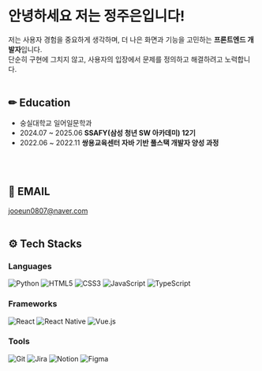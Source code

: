# 안녕하세요 저는 정주은입니다!
저는 사용자 경험을 중요하게 생각하며, 
더 나은 화면과 기능을 고민하는 **프론트엔드 개발자**입니다.<br>
단순히 구현에 그치지 않고, 사용자의 입장에서 문제를 정의하고 해결하려고 노력합니다. 
<br><br>
## ✏ Education
- 숭실대학교 일어일문학과
- 2024.07 ~ 2025.06 **SSAFY(삼성 청년 SW 아카데미) 12기**
- 2022.06 ~ 2022.11 **쌍용교육센터 자바 기반 풀스택 개발자 양성 과정**

<br><br>

## 📩 EMAIL
jooeun0807@naver.com
<br><br>

## ⚙ Tech Stacks
### Languages
![Python](https://img.shields.io/badge/Python-3776AB?style=for-the-badge&logo=python&logoColor=white)
![HTML5](https://img.shields.io/badge/HTML5-E34F26?style=for-the-badge&logo=html5&logoColor=white)
![CSS3](https://img.shields.io/badge/CSS3-1572B6?style=for-the-badge&logo=css3&logoColor=white)
![JavaScript](https://img.shields.io/badge/JavaScript-F7DF1E?style=for-the-badge&logo=javascript&logoColor=black)
![TypeScript](https://img.shields.io/badge/TypeScript-3178C6?style=for-the-badge&logo=typescript&logoColor=white)
<br>
### Frameworks
![React](https://img.shields.io/badge/React-61DAFB?style=for-the-badge&logo=react&logoColor=black)
![React Native](https://img.shields.io/badge/React_Native-61DAFB?style=for-the-badge&logo=react&logoColor=black)
![Vue.js](https://img.shields.io/badge/Vue.js-4FC08D?style=for-the-badge&logo=vue.js&logoColor=white)
<br>
### Tools
![Git](https://img.shields.io/badge/Git-F05032?style=for-the-badge&logo=git&logoColor=white)
![Jira](https://img.shields.io/badge/Jira-0052CC?style=for-the-badge&logo=jira&logoColor=white)
![Notion](https://img.shields.io/badge/Notion-000000?style=for-the-badge&logo=notion&logoColor=white)
![Figma](https://img.shields.io/badge/Figma-F24E1E?style=for-the-badge&logo=figma&logoColor=white)
<br><br>



​
​
